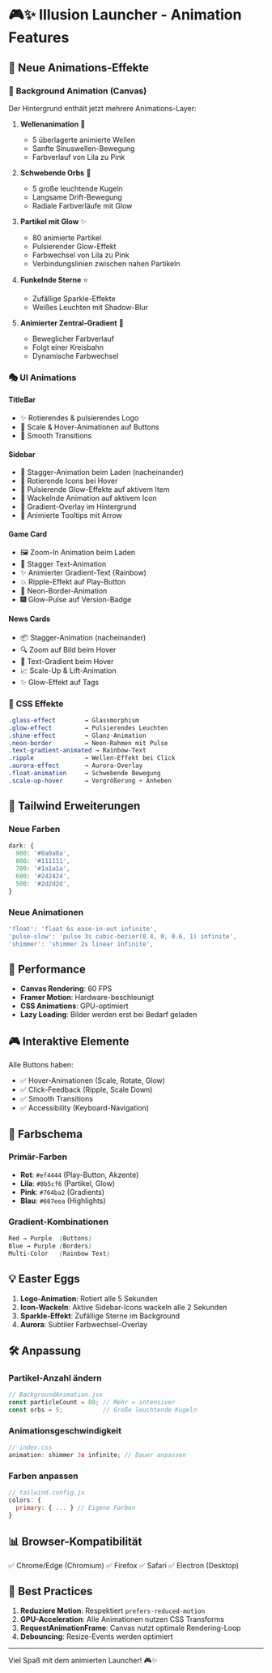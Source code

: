 # 🎮✨ Illusion Launcher - Animation Features

## 🌟 Neue Animations-Effekte

### 🎨 **Background Animation (Canvas)**
Der Hintergrund enthält jetzt mehrere Animations-Layer:

1. **Wellenanimation** 🌊
   - 5 überlagerte animierte Wellen
   - Sanfte Sinuswellen-Bewegung
   - Farbverlauf von Lila zu Pink

2. **Schwebende Orbs** 💫
   - 5 große leuchtende Kugeln
   - Langsame Drift-Bewegung
   - Radiale Farbverläufe mit Glow

3. **Partikel mit Glow** ✨
   - 80 animierte Partikel
   - Pulsierender Glow-Effekt
   - Farbwechsel von Lila zu Pink
   - Verbindungslinien zwischen nahen Partikeln

4. **Funkelnde Sterne** ⭐
   - Zufällige Sparkle-Effekte
   - Weißes Leuchten mit Shadow-Blur

5. **Animierter Zentral-Gradient** 🌈
   - Beweglicher Farbverlauf
   - Folgt einer Kreisbahn
   - Dynamische Farbwechsel

### 🎭 **UI Animations**

#### TitleBar
- ✨ Rotierendes & pulsierendes Logo
- 🎯 Scale & Hover-Animationen auf Buttons
- 💫 Smooth Transitions

#### Sidebar
- 📍 Stagger-Animation beim Laden (nacheinander)
- 🔄 Rotierende Icons bei Hover
- 💖 Pulsierende Glow-Effekte auf aktivem Item
- 🎪 Wackelnde Animation auf aktivem Icon
- 🎨 Gradient-Overlay im Hintergrund
- 💬 Animierte Tooltips mit Arrow

#### Game Card
- 🖼️ Zoom-In Animation beim Laden
- 📝 Stagger Text-Animation
- ✨ Animierter Gradient-Text (Rainbow)
- 💥 Ripple-Effekt auf Play-Button
- 🌟 Neon-Border-Animation
- 🎆 Glow-Pulse auf Version-Badge

#### News Cards
- 📦 Stagger-Animation (nacheinander)
- 🔍 Zoom auf Bild beim Hover
- 🎨 Text-Gradient beim Hover
- 📈 Scale-Up & Lift-Animation
- ✨ Glow-Effekt auf Tags

### 🎨 **CSS Effekte**

```css
.glass-effect        → Glassmorphism
.glow-effect         → Pulsierendes Leuchten
.shine-effect        → Glanz-Animation
.neon-border         → Neon-Rahmen mit Pulse
.text-gradient-animated → Rainbow-Text
.ripple              → Wellen-Effekt bei Click
.aurora-effect       → Aurora-Overlay
.float-animation     → Schwebende Bewegung
.scale-up-hover      → Vergrößerung + Anheben
```

## 🎯 **Tailwind Erweiterungen**

### Neue Farben
```javascript
dark: {
  900: '#0a0a0a',
  800: '#111111',
  700: '#1a1a1a',
  600: '#242424',
  500: '#2d2d2d',
}
```

### Neue Animationen
```javascript
'float': 'float 6s ease-in-out infinite',
'pulse-slow': 'pulse 3s cubic-bezier(0.4, 0, 0.6, 1) infinite',
'shimmer': 'shimmer 2s linear infinite',
```

## 🚀 **Performance**

- **Canvas Rendering**: 60 FPS
- **Framer Motion**: Hardware-beschleunigt
- **CSS Animations**: GPU-optimiert
- **Lazy Loading**: Bilder werden erst bei Bedarf geladen

## 🎮 **Interaktive Elemente**

Alle Buttons haben:
- ✅ Hover-Animationen (Scale, Rotate, Glow)
- ✅ Click-Feedback (Ripple, Scale Down)
- ✅ Smooth Transitions
- ✅ Accessibility (Keyboard-Navigation)

## 🌈 **Farbschema**

### Primär-Farben
- **Rot**: `#ef4444` (Play-Button, Akzente)
- **Lila**: `#8b5cf6` (Partikel, Glow)
- **Pink**: `#764ba2` (Gradients)
- **Blau**: `#667eea` (Highlights)

### Gradient-Kombinationen
```css
Red → Purple  (Buttons)
Blue → Purple (Borders)
Multi-Color   (Rainbow Text)
```

## 💡 **Easter Eggs**

1. **Logo-Animation**: Rotiert alle 5 Sekunden
2. **Icon-Wackeln**: Aktive Sidebar-Icons wackeln alle 2 Sekunden
3. **Sparkle-Effekt**: Zufällige Sterne im Background
4. **Aurora**: Subtiler Farbwechsel-Overlay

## 🛠️ **Anpassung**

### Partikel-Anzahl ändern
```javascript
// BackgroundAnimation.jsx
const particleCount = 80; // Mehr = intensiver
const orbs = 5;           // Große leuchtende Kugeln
```

### Animationsgeschwindigkeit
```javascript
// index.css
animation: shimmer 3s infinite; // Dauer anpassen
```

### Farben anpassen
```javascript
// tailwind.config.js
colors: {
  primary: { ... } // Eigene Farben
}
```

## 📊 **Browser-Kompatibilität**

✅ Chrome/Edge (Chromium)
✅ Firefox
✅ Safari
✅ Electron (Desktop)

## 🎯 **Best Practices**

1. **Reduziere Motion**: Respektiert `prefers-reduced-motion`
2. **GPU-Acceleration**: Alle Animationen nutzen CSS Transforms
3. **RequestAnimationFrame**: Canvas nutzt optimale Rendering-Loop
4. **Debouncing**: Resize-Events werden optimiert

---

Viel Spaß mit dem animierten Launcher! 🎮✨

